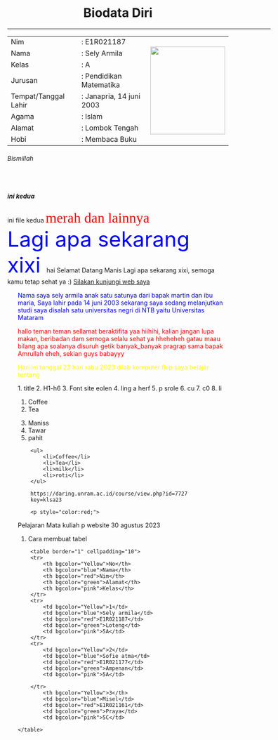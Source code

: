 <!DOCTYPE html>
<html lang="en">
<head>
    <meta charset="UTF-8">
    <meta name="viewport" content="width=device-width, initial-scale=1.0">
    <title>Biodata</title>
</head>
    <body>
        <h1 align="center">Biodata Diri</h1>
        <hr width="600px">
        <table align="center" cellpadding="10px" widht="600px">
            <tr>
                <td>Nim</td>
                <td>: E1R021187</td>
                <td rowspan="8"><img src="d:\Sely Armila\Semester 5\Pemograman Website\Biodata\WhatsApp Image 2023-02-21 at 00.26.44.jpeg" height="200px" width="170px"></td>
            </tr>
            <tr>
                <td>Nama</td>
                <td>: Sely Armila</td>
            </tr>
            <tr>
                <td>Kelas</td>
                <td>: A </td>
            </tr>
            <tr>
                <td>Jurusan</td>
                <td>: Pendidikan Matematika</td>
            </tr>
            <tr>
                <td>Tempat/Tanggal Lahir</td>
                <td>: Janapria, 14 juni  2003 </td>
            </tr>
            <tr>
                <td>Agama</td>
                <td>: Islam</td>
            </tr>
            <tr>
                <td>Alamat</td>
                <td>: Lombok Tengah</td>
            </tr>
            <tr>
                <td>Hobi</td>
                <td>: Membaca Buku</td>
            </tr>
        </table>
    </b
    </html>
</body>
</html>


<title>ini judul</title>
</head>
<body>
<h6> Bismillah </h6> <br>
<h5>ini kedua</h5>
ini file kedua
<font size="6" color="red" face="Tahoma"> merah dan lainnya</font><br>
<font size="7" color="blue"> Lagi apa sekarang xixi </font>
hai Selamat Datang Manis Lagi apa sekarang xixi, semoga kamu tetap sehat ya :) 
<a href ="https://unram.ac. Id" target=" blank">Silakan kunjungi web saya</a>
<ol>

<p style="color:blue;">
Nama saya sely armila anak satu satunya dari bapak martin dan ibu maria, Saya lahir pada 14 juni 2003 sekarang saya sedang melanjutkan studi saya disalah satu universitas negri di NTB yaitu Universitas Mataram
</p>
<p style="color:red;">
hallo teman teman sellamat beraktifita yaa hiihihi, kalian jangan lupa makan, beribadan dam semoga selalu sehat ya hheheheh
gatau maau bilang apa soalanya disuruh getik banyak_banyak pragrap sama bapak Amrullah eheh, sekian guys babayyy
<p/>

<p style="color:yellow;">
Hari ini tanggal 23 hari rabu 2023 
dilab komputer fkip saya belajar tentang
<p/>
1. title
2. H1-h6
3. Font site eolen
4. ling a herf
5. p srole
6. cu
7. c0
8. li



<ol>
	<li>Coffee</li>
	<li>Tea</li>
<ol>
		</ol>
		<li>Maniss</li>
		<li> Tawar </li>
		<li>pahit</li>
		</ol>
		
		<ul>
			<li>Coffee</li>
			<li>Tea</li>
			<li>milk</li>
			<li>roti</li>
		</ul>
		
		https://daring.unram.ac.id/course/view.php?id=7727
		key=klsa23
		
		<p style="color:red;">
Pelajaran Mata kuliah p website 30 agustus 2023
<p/>

1. Cara membuat tabel
<title>Belajar Membuat Tabel HTML</title>
</head>
<body>
    <table>
        
        <table border="1" cellpadding="10">
        <tr>
            <th bgcolor="Yellow">No</th>
			<th bgcolor="blue">Nama</th>
			<th bgcolor="red">Nim</th>
			<th bgcolor="green">Alamat</th>
			<th bgcolor="pink">Kelas</th>
        </tr>
        <tr>
            <td bgcolor="Yellow">1</td>
			<td bgcolor="blue">Sely armila</td>
            <td bgcolor="red">E1R021187</td>
			<td bgcolor="green">Loteng</td>
			<td bgcolor="pink">5A</td>
        </tr>
        <tr>
            <td bgcolor="Yellow">2</td>
			<td bgcolor="blue">Sofie atma</td>
            <td bgcolor="red">E1R021177</td>
			<td bgcolor="green">Ampenan</td>
			<td bgcolor="pink">5A</td>

        </tr>
            <th bgcolor="Yellow">3</th>
            <td bgcolor="blue">Misel</td>
            <td bgcolor="red">E1R021161</td>
			<td bgcolor="green">Praya</td>
			<td bgcolor="pink">5C</td>
        
    </table>

		
</body>
</html>
		


<!---
Selyarmila/Selyarmila is a ✨ special ✨ repository because its `README.md` (this file) appears on your GitHub profile.
You can click the Preview link to take a look at your changes.
--->
